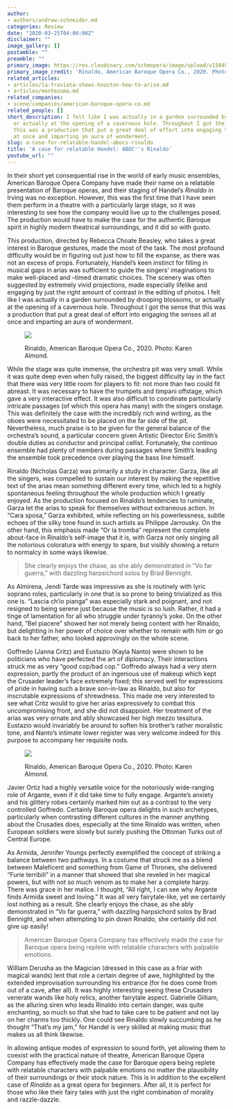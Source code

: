 ```yaml
---
author:
- authors/andrew-schneider.md
categories: Review
date: "2020-03-25T04:00:00Z"
disclaimer: ""
image_gallery: []
postamble: ""
preamble: ""
primary_image: https://res.cloudinary.com/schmopera/image/upload/v1584931378/media/2020/03/sqABOCRinaldoimage0_ixibv7.jpg
primary_image_credit: 'Rinaldo, American Baroque Opera Co., 2020. Photo: Karen Almond.'
related_articles:
- articles/la-traviata-shows-houston-how-to-arise.md
- articles/montezuma.md
related_companies:
- scene/companies/american-baroque-opera-co.md
related_people: []
short_description: I felt like I was actually in a garden surrounded by drooping blossoms,
  or actually at the opening of a cavernous hole. Throughout I got the sense that
  this was a production that put a great deal of effort into engaging the senses all
  at once and imparting an aura of wonderment.
slug: a-case-for-relatable-handel-abocs-rinaldo
title: 'A case for relatable Handel: ABOC''s Rinaldo'
youtube_url: ""
---
```

In their short yet consequential rise in the world of early music ensembles, American Baroque Opera Company have made their name on a relatable presentation of Baroque operas, and their staging of Handel’s _Rinaldo_ in Irving was no exception. However, this was the first time that I have seen them perform in a theatre with a particularly large stage, so it was interesting to see how the company would live up to the challenges posed. The production would have to make the case for the authentic Baroque spirit in highly modern theatrical surroundings, and it did so with gusto.

This production, directed by Rebecca Choate Beasley, who takes a great interest in Baroque gestures, made the most of the task. The most profound difficulty would be in figuring out just how to fill the expanse, as there was not an excess of props. Fortunately, Handel’s keen instinct for filling in musical gaps in arias was sufficient to guide the singers’ imaginations to make well-placed and –timed dramatic choices. The scenery was often suggested by extremely vivid projections, made especially lifelike and engaging by just the right amount of contrast in the editing of photos. I felt like I was actually in a garden surrounded by drooping blossoms, or actually at the opening of a cavernous hole. Throughout I got the sense that this was a production that put a great deal of effort into engaging the senses all at once and imparting an aura of wonderment.

<figure data-type="image">

![](https://res.cloudinary.com/schmopera/image/upload/v1584931538/media/2020/03/ABOCRinaldoimage1_fdzvuf.jpg)

<figcaption>Rinaldo, American Baroque Opera Co., 2020. Photo: Karen Almond.</figcaption>  
</figure>

While the stage was quite immense, the orchestra pit was very small. While it was quite deep even when fully raised, the biggest difficulty lay in the fact that there was very little room for players to fit: not more than two could fit abreast. It was necessary to have the trumpets and timpani offstage, which gave a very interactive effect. It was also difficult to coordinate particularly intricate passages (of which this opera has many) with the singers onstage. This was definitely the case with the incredibly rich wind writing, as the oboes were necessitated to be placed on the far side of the pit. Nevertheless, much praise is to be given for the general balance of the orchestra’s sound, a particular concern given Artistic Director Eric Smith’s double duties as conductor and principal cellist. Fortunately, the continuo ensemble had plenty of members during passages where Smith’s leading the ensemble took precedence over playing the bass line himself.

Rinaldo (Nicholas Garza) was primarily a study in character. Garza, like all the singers, was compelled to sustain our interest by making the repetitive text of the arias mean something different every time, which led to a highly spontaneous feeling throughout the whole production which I greatly enjoyed. As the production focused on Rinaldo’s tendencies to ruminate, Garza let the arias to speak for themselves without extraneous action. In “Cara sposa,” Garza exhibited, while reflecting on his powerlessness, subtle echoes of the silky tone found in such artists as Philippe Jarrousky. On the other hand, this emphasis made “Or la tromba” represent the complete about-face in Rinaldo’s self-image that it is, with Garza not only singing all the notorious coloratura with energy to spare, but visibly showing a return to normalcy in some ways likewise.

> She clearly enjoys the chase, as she ably demonstrated in “Vo far guerra,” with dazzling harpsichord solos by Brad Bennight.

As Almirena, Jendi Tarde was impressive as she is routinely with lyric soprano roles, particularly in one that is so prone to being trivialized as this one is. “Lascia ch’io pianga” was especially stark and poignant, and not resigned to being serene just because the music is so lush. Rather, it had a tinge of lamentation for all who struggle under tyranny’s yoke. On the other hand, “Bel piacere” showed her not merely being content with her Rinaldo, but delighting in her power of choice over whether to remain with him or go back to her father, who looked approvingly on the whole scene.

Goffredo (Janna Critz) and Eustazio (Kayla Nanto) were shown to be politicians who have perfected the art of diplomacy. Their interactions struck me as very “good cop/bad cop.”  Goffredo always had a very stern expression, partly the product of an ingenious use of makeup which kept the Crusader leader’s face extremely fixed; this served well for expressions of pride in having such a brave son-in-law as Rinaldo, but also for inscrutable expressions of shrewdness. This made me very interested to see what Critz would to give her arias expressively to combat this uncompromising front, and she did not disappoint. Her treatment of the arias was very ornate and ably showcased her high mezzo tessitura. Eustazio would invariably be around to soften his brother’s rather moralistic tone, and Nanto’s intimate lower register was very welcome indeed for this purpose to accompany her requisite nods.

<figure data-type="image">

![](https://res.cloudinary.com/schmopera/image/upload/v1584931559/media/2020/03/ABOCRinaldoimage2_sjzlpw.jpg)

<figcaption>Rinaldo, American Baroque Opera Co., 2020. Photo: Karen Almond.</figcaption>  
</figure>

Javier Ortiz had a highly versatile voice for the notoriously wide-ranging role of Argante, even if it did take time to fully engage. Argante’s anxiety and his glittery robes certainly marked him out as a contrast to the very controlled Goffredo. Certainly Baroque opera delights in such archetypes, particularly when contrasting different cultures in the manner anything about the Crusades does, especially at the time Rinaldo was written, when European soldiers were slowly but surely pushing the Ottoman Turks out of Central Europe.

As Armida, Jennifer Youngs perfectly exemplified the concept of striking a balance between two pathways. In a costume that struck me as a blend between Maleficent and something from Game of Thrones, she delivered “Furie terribili” in a manner that showed that she reveled in her magical powers, but with not so much venom as to make her a complete harpy. There was grace in her malice. I thought, “All right, I can see why Argante finds Armida sweet and loving.” It was all very fairytale-like, yet we certainly lost nothing as a result. She clearly enjoys the chase, as she ably demonstrated in “Vo far guerra,” with dazzling harpsichord solos by Brad Bennight, and when attempting to pin down Rinaldo, she certainly did not give up easily!

> American Baroque Opera Company has effectively made the case for Baroque opera being replete with relatable characters with palpable emotions.

William Derusha as the Magician (dressed in this case as a friar with magical wands) lent that role a certain degree of awe, highlighted by the extended improvisation surrounding his entrance (for he does come from out of a cave, after all). It was highly interesting seeing these Crusaders venerate wands like holy relics, another fairytale aspect. Gabrielle Gilliam, as the alluring siren who leads Rinaldo into certain danger, was quite enchanting, so much so that she had to take care to be patient and not lay on her charms too thickly.  One could see Rinaldo slowly succumbing as he thought “That’s my jam,” for Handel is very skilled at making music that makes us all think likewise.

In allowing antique modes of expression to sound forth, yet allowing them to coexist with the practical nature of theatre, American Baroque Opera Company has effectively made the case for Baroque opera being replete with relatable characters with palpable emotions no matter the plausibility of their surroundings or their stock nature. This is in addition to the excellent case of _Rinaldo_ as a great opera for beginners. After all, it is perfect for those who like their fairy tales with just the right combination of morality and razzle-dazzle.